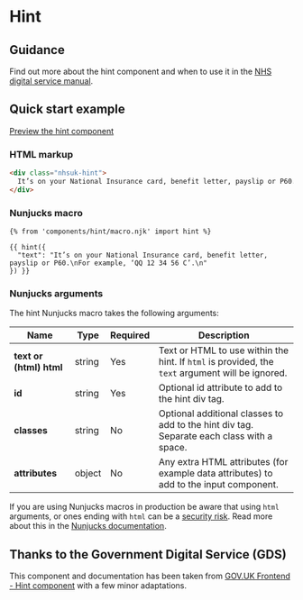 # Hint

## Guidance

Find out more about the hint component and when to use it in the [NHS digital service manual](https://service-manual.nhs.uk/design-system/components/hint-text).

## Quick start example

[Preview the hint component](https://nhsuk.github.io/nhsuk-frontend/components/hint/index.html)

### HTML markup

```html
<div class="nhsuk-hint">
  It’s on your National Insurance card, benefit letter, payslip or P60. For example, ‘QQ 12 34 56 C’.
</div>
```

### Nunjucks macro

```
{% from 'components/hint/macro.njk' import hint %}

{{ hint({
  "text": "It’s on your National Insurance card, benefit letter, payslip or P60.\nFor example, ‘QQ 12 34 56 C’.\n"
}) }}
```

### Nunjucks arguments

The hint Nunjucks macro takes the following arguments:

| Name                    | Type     | Required  | Description             |
| ------------------------|----------|-----------|-------------------------|
| **text or (html) html** | string   | Yes       | Text or HTML to use within the hint. If `html` is provided, the `text` argument will be ignored. |
| **id**                  | string   | Yes       | Optional id attribute to add to the hint div tag. |
| **classes**             | string   | No        | Optional additional classes to add to the hint div tag. Separate each class with a space. |
| **attributes**          | object   | No        | Any extra HTML attributes (for example data attributes) to add to the input component. |

If you are using Nunjucks macros in production be aware that using `html` arguments, or ones ending with `html` can be a [security risk](https://developer.mozilla.org/en-US/docs/Glossary/Cross-site_scripting). Read more about this in the [Nunjucks documentation](https://mozilla.github.io/nunjucks/api.html#user-defined-templates-warning).

## Thanks to the Government Digital Service (GDS)

This component and documentation has been taken from [GOV.UK Frontend - Hint component](https://github.com/alphagov/govuk-frontend/tree/master/package/govuk/components/hint) with a few minor adaptations.
